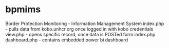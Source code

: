 # bpmims
Border Protection Monitoring - Information Management System
index.php - pulls data from kobo.unhcr.org once logged in with kobo credentials
view.php - opens specific record, once data is POSTed form index.php
dashboard.php - contains embedded power bi dashboard
